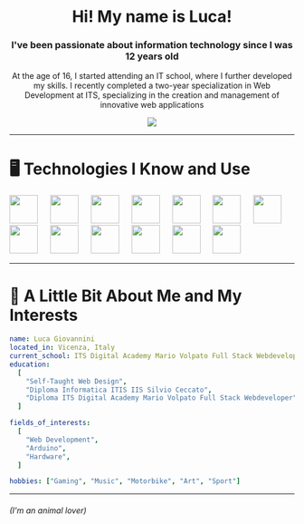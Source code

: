 <div align="center">

<h1>Hi! My name is Luca!</h1>
<h3>I've been passionate about information technology since I was 12 years old</h3>
<p>At the age of 16, I started attending an IT school, where I further developed my skills. I recently completed a two-year specialization in Web Development at ITS, specializing in the creation and management of innovative web applications</p>

![](https://i.pinimg.com/originals/6c/90/28/6c90288d7e10d46d18895f17f420a92c.gif)

</div>

--- 

<div>

<h1> 🖥️ Technologies I Know and Use </h1>

<img src="https://upload.wikimedia.org/wikipedia/commons/9/95/Vue.js_Logo_2.svg" width="50" />
&emsp;
<img src="https://upload.wikimedia.org/wikipedia/commons/3/30/React_Logo_SVG.svg" width="50" />
&emsp;
<img src="https://upload.wikimedia.org/wikipedia/commons/thumb/d/d5/Tailwind_CSS_Logo.svg/2048px-Tailwind_CSS_Logo.svg.png" width="50" />
&emsp;
<img src="https://upload.wikimedia.org/wikipedia/commons/6/6a/JavaScript-logo.png" width="50" />
&emsp;
<img src="https://upload.wikimedia.org/wikipedia/commons/4/4c/Typescript_logo_2020.svg" width="50" />
&emsp;
<img src="https://cdn.icon-icons.com/icons2/3914/PNG/512/prisma_logo_icon_248778.png" width="50" />
&emsp;
<img src="https://upload.wikimedia.org/wikipedia/commons/thumb/2/29/Postgresql_elephant.svg/993px-Postgresql_elephant.svg.png" width="50" />
&emsp;
<img src="https://cdn-icons-png.flaticon.com/512/732/732212.png" width="50" />
&emsp;
<img src="https://upload.wikimedia.org/wikipedia/commons/thumb/6/62/CSS3_logo.svg/800px-CSS3_logo.svg.png" width="50" />
&emsp;
<img src="https://seeklogo.com/images/C/c-sharp-c-logo-02F17714BA-seeklogo.com.png" width="50" />
&emsp;
<img src="https://upload.wikimedia.org/wikipedia/commons/thumb/e/ee/.NET_Core_Logo.svg/2048px-.NET_Core_Logo.svg.png" width="50" />
&emsp;
<img src="https://upload.wikimedia.org/wikipedia/commons/thumb/1/18/ISO_C%2B%2B_Logo.svg/1822px-ISO_C%2B%2B_Logo.svg.png" width="50" />
&emsp;
<img src="https://upload.wikimedia.org/wikipedia/commons/thumb/9/9a/Visual_Studio_Code_1.35_icon.svg/2048px-Visual_Studio_Code_1.35_icon.svg.png" width="50" />

</div>

---

<h1> 🧍 A Little Bit About Me and My Interests </h1>

```yaml
name: Luca Giovannini
located_in: Vicenza, Italy
current_school: ITS Digital Academy Mario Volpato Full Stack Webdeveloper
education:
  [
    "Self-Taught Web Design",
    "Diploma Informatica ITIS IIS Silvio Ceccato",
    "Diploma ITS Digital Academy Mario Volpato Full Stack Webdeveloper"
  ]

fields_of_interests:
  [
    "Web Development",
    "Arduino",
    "Hardware",
  ]

hobbies: ["Gaming", "Music", "Motorbike", "Art", "Sport"]
```

---

<h6>(I'm an animal lover)</h6>
